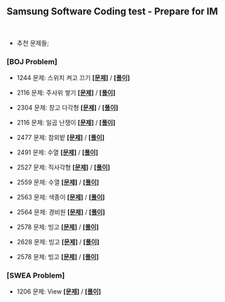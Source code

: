 ## Samsung Software Coding test - Prepare for IM  

<br>

- 추천 문제들;  

### [BOJ Problem]

* 1244 문제: 스위치 켜고 끄기 **[[문제]](https://www.acmicpc.net/problem/1244)** / **[[풀이]](BOJ/1244.py)**  
* 2116 문제: 주사위 쌓기 **[[문제]](https://www.acmicpc.net/problem/2116)** / **[[풀이]](BOJ/2116.py)**  
* 2304 문제: 창고 다각형 **[[문제]](https://www.acmicpc.net/problem/2304)** / **[[풀이]](BOJ/2304.py)**  
* 2116 문제: 일곱 난쟁이 **[[문제]](https://www.acmicpc.net/problem/2309)** / **[[풀이]](BOJ/2309.py)**  
* 2477 문제: 참외밭 **[[문제]](https://www.acmicpc.net/problem/2477)** / **[[풀이]](BOJ/2477.py)**  
* 2491 문제: 수열 **[[문제]](https://www.acmicpc.net/problem/2491)** / **[[풀이]](BOJ/2491.py)**  
* 2527 문제: 직사각형 **[[문제]](https://www.acmicpc.net/problem/2527)** / **[[풀이]](BOJ/2527.py)**  
* 2559 문제: 수열 **[[문제]](https://www.acmicpc.net/problem/2559)** / **[[풀이]](BOJ/2559.py)**  
* 2563 문제: 색종이 **[[문제]](https://www.acmicpc.net/problem/2563)** / **[[풀이]](BOJ/2563.py)**  
* 2564 문제: 경비원 **[[문제]](https://www.acmicpc.net/problem/2563)** / **[[풀이]](BOJ/2564.py)**  
* 2578 문제: 빙고 **[[문제]](https://www.acmicpc.net/problem/2578)** / **[[풀이]](BOJ/2578.py)**  

* 2628 문제: 빙고 **[[문제]](https://www.acmicpc.net/problem/2628)** / **[[풀이]](BOJ/2628.py)**  

* 2578 문제: 빙고 **[[문제]](https://www.acmicpc.net/problem/2578)** / **[[풀이]](BOJ/2578.py)**  


### [SWEA Problem]
* 1206 문제: View **[[문제]](https://swexpertacademy.com/main/code/problem/problemDetail.do?contestProbId=AV134DPqAA8CFAYh)** / **[[풀이]](SWEA/1206.py)**  

